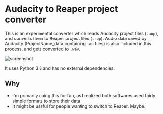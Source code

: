 Audacity to Reaper project converter
=====================================

This is an experimental converter which reads Audacity project files (`.aup`), and converts them to Reaper project files (`.rpp`). Audio data saved by Audacity (ProjectName_data containing `.au` files) is also included in this process, and gets converted to `.wav`.

![screenshot](https://user-images.githubusercontent.com/1311555/44623740-b77dbb80-a8ce-11e8-8c68-a870524f1116.png)

It uses Python 3.6 and has no external dependencies.


Why
----

- I'm primarily doing this for fun, as I realized both softwares used fairly simple formats to store their data
- It might be useful for people wanting to switch to Reaper. Maybe.

